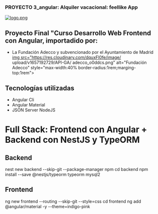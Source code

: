 ### PROYECTO 3_angular: Alquiler  vacacional: feellike App

[![logo.png](https://i.postimg.cc/pTdMLHSY/logo.png)](https://postimg.cc/nsNP36pC)

## Proyecto Final "Curso Desarrollo Web Frontend con Angular, importadido por:

  * La Fundación Adecco y subvencionado por el Ayuntamiento de Madrid
    <a target="_blanck" rel="noopener noreferrer" href="https://formacion.fundacionaddecco.org/
    categories/escuela-digital-desarrollo-web/">img src="https://res.cloudinary.com/dquxFl0fe/image/
    upload/v1657192729/API-GA/ adecco_o0ddcs.png" alt="Fundación Adecco" style="max-width:40%
    border-radius:1rem;marging-top:1rem"></a>

## Tecnologías utilizadas

  * Angular Cli
  * Angular Material
  * JSON Server NodeJS



# Full Stack: Frontend con Angular + Backend con NestJS y TypeORM

## Backend

nest new backend --skip-git --package-manager npm
cd backend
npm install --save @nestjs/typeorm typeorm mysql2

## Frontend

ng new frontend --routing --skip-git --style=css
cd frontend
ng add @angular/material -y --theme=indigo-pink
